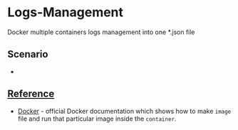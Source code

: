 # Logs-Management
Docker multiple containers logs management into one *.json file

## Scenario

- 

## [Reference]()

- [Docker](https://docs.docker.com/) - official Docker documentation which shows how to make `image` file and run that particular image inside the `container`.
